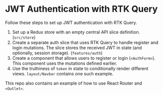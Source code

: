 # JWT Authentication with RTK Query

Follow these steps to set up JWT authentication with RTK Query.

1. Set up a Redux store with an empty central API slice definition. (`src/store`)
2. Create a separate auth slice that uses RTK Query to handle register and login mutations. The slice stores the received JWT in state (and optionally, session storage). (`features/auth`)
3. Create a component that allows users to register or login (`<AuthForm>`). This component uses the mutations defined earlier.
4. Use the truthiness of `token` in state to conditionally render different views. `layout/Navbar` contains one such example.

This repo also contains an example of how to use React Router and `<Outlet>`.
